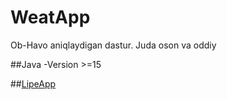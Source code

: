 # WeatApp
Ob-Havo aniqlaydigan dastur. Juda oson va oddiy

##Java -Version >=15

##[LipeApp](http://lipeapp.uz)

